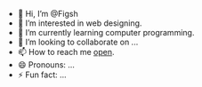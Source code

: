 - 👋 Hi, I’m @Figsh
- 👀 I’m interested in web designing. 
- 🌱 I’m currently learning computer programming.
- 💞️ I’m looking to collaborate on ...
- 📫 How to reach me <a href=https://opencollective.com/fscss>open</a>.
- 😄 Pronouns: ...
- ⚡ Fun fact: ...

<!---
Figsh/Figsh is a ✨ special ✨ repository because its `README.md` (this file) appears on your GitHub profile.
You can click the Preview link to take a look at your changes.
--->

